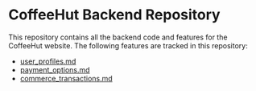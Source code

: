 # CoffeeHut Backend Repository

This repository contains all the backend code and features for the CoffeeHut website. The following features are tracked in this repository:

- [user_profiles.md](user_profiles.md)
- [payment_options.md](payment_options.md)
- [commerce_transactions.md](commerce_transactions.md)
